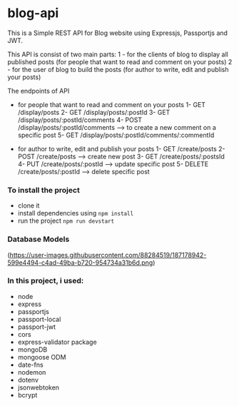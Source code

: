 # blog-api

This is a Simple REST API for Blog website using Expressjs, Passportjs and JWT.

This API is consist of two main parts:
 1 - for the clients of blog to display all published posts (for people that want to read and comment on your posts)
 2 - for the user of blog to build the posts (for author to write, edit and publish your posts)

The endpoints of API
 * for people that want to read and comment on your posts 
    1- GET   /display/posts
    2- GET   /display/posts/:postId
    3- GET   /display/posts/:postId/comments
    4- POST  /display/posts/:postId/comments           --> to create a new comment on a specific post
    5- GET   /display/posts/:postId/comments/:commentId
 
 * for author to write, edit and publish your posts
    1- GET    /create/posts
    2- POST   /create/posts            --> create new post
    3- GET    /create/posts/:postsId
    4- PUT    /create/posts/:postId    --> update specific post
    5- DELETE /create/posts/:postId    --> delete specific post
    
    
 ### To install the project
* clone it
* install dependencies using ``` npm install ```
* run the project ``` npm run devstart ```

### Database Models
(https://user-images.githubusercontent.com/88284519/187178942-599e4494-c4ad-49ba-b720-954734a31b6d.png)

### In this project, i used:
* node
* express
* passportjs
* passport-local
* passport-jwt
* cors
* express-validator package
* mongoDB
* mongoose ODM
* date-fns
* nodemon
* dotenv
* jsonwebtoken
* bcrypt
    
